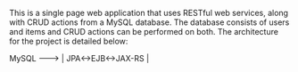 This is a single page web application that uses RESTful web services, along with CRUD actions from a MySQL database.
The database consists of users and items and CRUD actions can be performed on both.
The architecture for the project is detailed below:
             
MySQL ---> | JPA<->EJB<->JAX-RS | 
                

